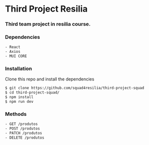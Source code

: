 # Third Project Resilia
 
### Third team project in resilia course.


### Dependencies

```sh
- React
- Axios
- MUI CORE
```

### Installation

Clone this repo and install the dependencies

```sh
$ git clone https://github.com/squad4resilia/third-project-squad
$ cd third-project-squad/
$ npm install
$ npm run dev
```

### Methods

```sh
- GET /produtos
- POST /produtos
- PATCH /produtos
- DELETE /produtos
```

